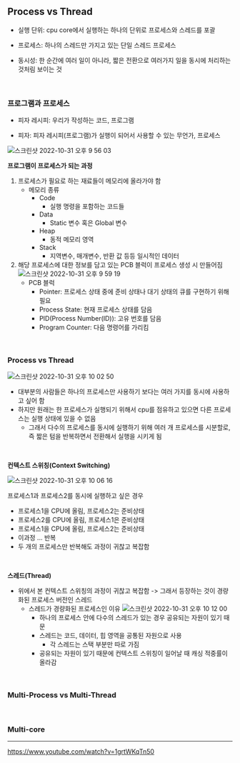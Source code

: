 <h2>Process vs Thread</h2>

- 실행 단위: cpu core에서 실행하는 하나의 단위로 프로세스와 스레드를 포괄

- 프로세스: 하나의 스레드만 가지고 있는 단일 스레드 프로세스

- 동시성: 한 순간에 여러 일이 아니라, 짧은 전환으로 여러가지 일을 동시에 처리하는 것처림 보이는 것

<br>

<h3>프로그램과 프로세스</h3>

- 피자 레시피: 우리가 작성하는 코드, 프로그램

- 피자: 피자 레시피(프로그램)가 실행이 되어서 사용할 수 있는 무언가, 프로세스

![스크린샷 2022-10-31 오후 9 56 03](https://user-images.githubusercontent.com/93105083/199012833-762d10dc-e46e-4d8b-9335-ff7a0a0a44bb.png)

<b>프로그램이 프로세스가 되는 과정</b>
1. 프로세스가 필요로 하는 재료들이 메모리에 올라가야 함
    - 메모리 종류
        - Code
            - 실행 명령을 포함하는 코드들
        - Data
            - Static 변수 혹은 Global 변수
        - Heap
            - 동적 메모리 영역
        - Stack
            - 지역변수, 매개변수, 반환 값 등등 일시적인 데이터
2. 해당 프로세스에 대한 정보를 담고 있는 PCB 블럭이 프로세스 생성 시 만들어짐
    ![스크린샷 2022-10-31 오후 9 59 19](https://user-images.githubusercontent.com/93105083/199013552-5c1b6823-42f7-4227-a2fe-cd3d0cf7f88a.png)
    - PCB 블럭
        - Pointer: 프로세스 상태 중에 준비 상태나 대기 상태의 큐를 구현하기 위해 필요
        - Process State: 현재 프로세스 상태를 담음
        - PID(Process Number(ID)): 고유 번호를 담음
        - Program Counter: 다음 명령어를 가리킴

<br>

<h3>Process vs Thread</h3>

![스크린샷 2022-10-31 오후 10 02 50](https://user-images.githubusercontent.com/93105083/199014141-7b2ac06b-0cba-4e3d-b8ba-3c6dd13af94e.png)
- 대부분의 사람들은 하나의 프로세스만 사용하기 보다는 여러 가지를 동시에 사용하고 싶어 함
- 하지만 원래는 한 프로세스가 실행되기 위해서 cpu를 점유하고 있으면 다른 프로세스는 실행 상태에 있을 수 없음
    - 그래서 다수의 프로세스를 동시에 실행하기 위해 여러 개 프로세스를 시분할로, 즉 짧은 텀을 반복하면서 전환해서 실행을 시키게 됨

<br>

<b>컨텍스트 스위칭(Context Switching)</b>

![스크린샷 2022-10-31 오후 10 06 16](https://user-images.githubusercontent.com/93105083/199014710-f529d206-52b2-4caf-acd3-a4aab3357591.png)

프로세스1과 프로세스2를 동시에 실행하고 싶은 경우
- 프로세스1을 CPU에 올림, 프로세스2는 준비상태
- 프로세스2를 CPU에 올림, 프로세스1은 준비상태
- 프로세스1을 CPU에 올림, 프로세스2는 준비상태
- 이과정 ... 반복
- 두 개의 프로세스만 반복해도 과정이 귀찮고 복잡함

<br>

<b>스레드(Thread)</b>
- 위에서 본 컨텍스트 스위칭의 과정이 귀찮고 복잡함 -> 그래서 등장하는 것이 경량화된 프로세스 버전인 스레드
    - 스레드가 경량화된 프로세스인 이유
        ![스크린샷 2022-10-31 오후 10 12 00](https://user-images.githubusercontent.com/93105083/199015844-3dc9b8dc-3695-4984-9176-35a705f8f44a.png)
        - 하나의 프로세스 안에 다수의 스레드가 있는 경우 공유되는 자원이 있기 때문
        - 스레드는 코드, 데이터, 힙 영역을 공통된 자원으로 사용
            - 각 스레드는 스택 부분만 따로 가짐
        - 공유되는 자원이 있기 때문에 컨텍스트 스위칭이 일어날 때 캐싱 적중률이 올라감


<br>

<h3>Multi-Process vs Multi-Thread</h3>

<br>


<h3>Multi-core</h3>



<hr>

https://www.youtube.com/watch?v=1grtWKqTn50